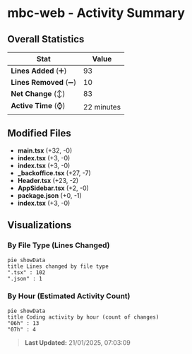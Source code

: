 # mbc-web - Activity Summary 

## Overall Statistics

| Stat                   | Value                                                             |
| ---------------------- | ----------------------------------------------------------------- |
| **Lines Added** (➕)   | 93                                          |
| **Lines Removed** (➖) | 10                                        |
| **Net Change** (↕)    | 83                |
| **Active Time** (⌚)   | 22 minutes |


## Modified Files
- **main.tsx** (+32, -0)
- **index.tsx** (+3, -0)
- **index.tsx** (+3, -0)
- **_backoffice.tsx** (+27, -7)
- **Header.tsx** (+23, -2)
- **AppSidebar.tsx** (+2, -0)
- **package.json** (+0, -1)
- **index.tsx** (+3, -0)

## Visualizations

### By File Type (Lines Changed)

```mermaid
pie showData
title Lines changed by file type
".tsx" : 102
".json" : 1
```

### By Hour (Estimated Activity Count)

```mermaid
pie showData
title Coding activity by hour (count of changes)
"06h" : 13
"07h" : 4
```


> **Last Updated:** 21/01/2025, 07:03:09